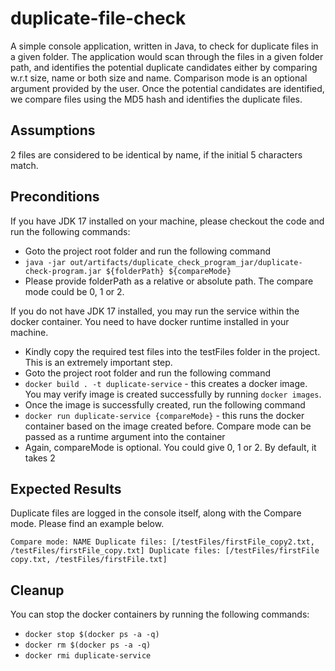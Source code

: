 # duplicate-file-check
A simple console application, written in Java, to check for duplicate files in a given folder. The application would scan through the files in a given folder path, and identifies the potential duplicate candidates either by comparing w.r.t size, name or both size and name. Comparison mode is an optional argument provided by the user. Once the potential candidates are identified, we compare files using the MD5 hash and identifies the duplicate files.

## Assumptions
2 files are considered to be identical by name, if the initial 5 characters match.

## Preconditions
If you have JDK 17 installed on your machine, please checkout the code and run the following commands:
 - Goto the project root folder and run the following command
 - `java -jar out/artifacts/duplicate_check_program_jar/duplicate-check-program.jar ${folderPath} ${compareMode}`
 - Please provide folderPath as a relative or absolute path. The compare mode could be 0, 1 or 2.

If you do not have JDK 17 installed, you may run the service within the docker container. You need to have docker runtime installed in your machine.
 - Kindly copy the required test files into the testFiles folder in the project. This is an extremely important step.
 - Goto the project root folder and run the following command
 - `docker build . -t duplicate-service` - this creates a docker image. You may verify image is created successfully by running `docker images`.
 - Once the image is successfully created, run the following command
 - `docker run duplicate-service {compareMode}` - this runs the docker container based on the image created before. Compare mode can be passed as a runtime argument into the container
 - Again, compareMode is optional. You could give 0, 1 or 2. By default, it takes 2

## Expected Results
Duplicate files are logged in the console itself, along with the Compare mode. Please find an example below.

`Compare mode: NAME
Duplicate files: [/testFiles/firstFile_copy2.txt, /testFiles/firstFile_copy.txt]
Duplicate files: [/testFiles/firstFile copy.txt, /testFiles/firstFile.txt]`

## Cleanup
You can stop the docker containers by running the following commands:
 - `docker stop $(docker ps -a -q)`
 - `docker rm $(docker ps -a -q)  `
 - `docker rmi duplicate-service`
